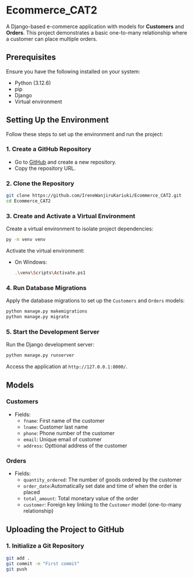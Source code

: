 # Ecommerce_CAT2

A Django-based e-commerce application with models for **Customers** and **Orders**. This project demonstrates a basic one-to-many relationship where a customer can place multiple orders.

## Prerequisites

Ensure you have the following installed on your system:

- Python (3.12.6)
- pip 
- Django
- Virtual environment

## Setting Up the Environment

Follow these steps to set up the environment and run the project:

### 1. Create a GitHub Repository

- Go to [GitHub](https://github.com/) and create a new repository.
- Copy the repository URL.

### 2. Clone the Repository

```bash
git clone https://github.com/IreneWanjiruKariuki/Ecommerce_CAT2.git
cd Ecommerce_CAT2
```

### 3. Create and Activate a Virtual Environment

Create a virtual environment to isolate project dependencies:

```bash
py -m venv venv
```
Activate the virtual environment:

- On Windows:
  ```bash
  .\venv\Scripts\Activate.ps1
  ```

### 4. Run Database Migrations

Apply the database migrations to set up the `Customers` and `Orders` models:

```bash
python manage.py makemigrations
python manage.py migrate
```

### 5. Start the Development Server

Run the Django development server:

```bash
python manage.py runserver
```

Access the application at `http://127.0.0.1:8000/`.

## Models

### Customers
- Fields:
  - `fname`: First name of the customer
  - `lname`: Customer last name
  - `phone`: Phone number of the customer
  - `email`: Unique email of customer
  - `address`: Opttional address of the customer

### Orders
- Fields:
  - `quantity_ordered`: The number of goods ordered by the customer
  - `order_date`:Automatically set date and time of when the order is placed
  - `total_amount`: Total monetary value of the order
  - `customer`: Foreign key linking to the `Customer` model (one-to-many relationship)

## Uploading the Project to GitHub

### 1. Initialize a Git Repository

```bash
git add .
git commit -m "First commit"
git push
```
